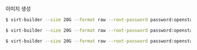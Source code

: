 

이미지 생성
```bash
$ virt-builder --size 20G --format raw --root-password password:openstack -o /var/lib/libvirt/images/osp-ansible.qcow2 centos-7.5

$ virt-builder --size 20G --format raw --root-password password:openstack -o /var/lib/libvirt/images/osp-compute.qcow2 centos-7.5

$ virt-builder --size 20G --format raw --root-password password:openstack -o /var/lib/libvirt/images/osp-control.qcow2 centos-7.5
```
<!--stackedit_data:
eyJoaXN0b3J5IjpbODAzNjA4MzE2LDEzNDcxNDcwNTksLTIwOD
g3NDY2MTIsNzMwOTk4MTE2XX0=
-->